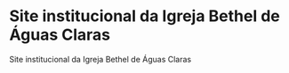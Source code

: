 # Site institucional da Igreja Bethel de Águas Claras
Site institucional da Igreja Bethel de Águas Claras
